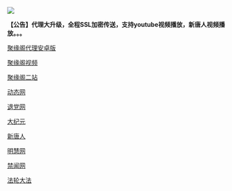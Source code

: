 
![](https://raw.githubusercontent.com/hao369/a/master/j.jpg)

**【公告】代理大升级，全程SSL加密传送，支持youtube视频播放，新唐人视频播放。。。**

 [聚缘阁代理安卓版](https://github.com/hao369/a/raw/master/j8.apk)

[聚缘阁视频](http://er31.b98g.ga/tv)

[聚缘阁二站](http://er31.b98g.ga/j2)


 [动态网](http://er31.b98g.ga/)

[退党网](http://er31.b98g.ga/?id=8)

[大纪元](http://er31.b98g.ga/?id=7)

[新唐人](http://er31.b98g.ga/?id=5)

[明慧网](http://er31.b98g.ga/?id=3)

[禁闻网](http://er31.b98g.ga/?id=16)

[法轮大法](http://er31.b98g.ga/?id=15)


